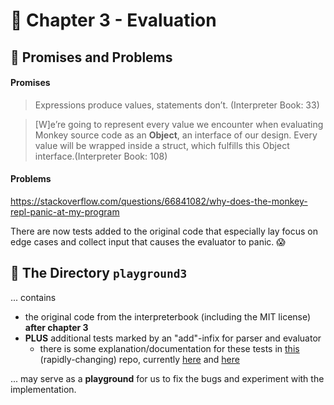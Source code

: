 # :monkey: Chapter 3 - Evaluation


## :monkey: Promises and Problems

#### Promises
> Expressions produce values, statements don’t. (Interpreter Book: 33)

>  [W]e’re going to represent every value we encounter when evaluating Monkey source code as
an **Object**, an interface of our design. Every value will be wrapped inside a struct, which fulfills
this Object interface.(Interpreter Book: 108)

#### Problems
https://stackoverflow.com/questions/66841082/why-does-the-monkey-repl-panic-at-my-program

There are now tests added to the original code that especially lay focus on edge cases and collect input that causes the evaluator to panic. :scream:

## :monkey: The Directory `playground3`

... contains 
- the original code from the interpreterbook (including the MIT license) **after chapter 3** 
- **PLUS** additional tests marked by an "add"-infix for parser and evaluator
  - there is some explanation/documentation for these tests in  [this](https://github.com/Tiffilore/monkey-business) (rapidly-changing) repo, currently [here](https://github.com/Tiffilore/monkey-business/blob/main/parser/README.md) and [here](https://github.com/Tiffilore/monkey-business/blob/main/evaluator/README.md)

... may serve as a **playground** for us to fix the bugs and experiment with the implementation.

